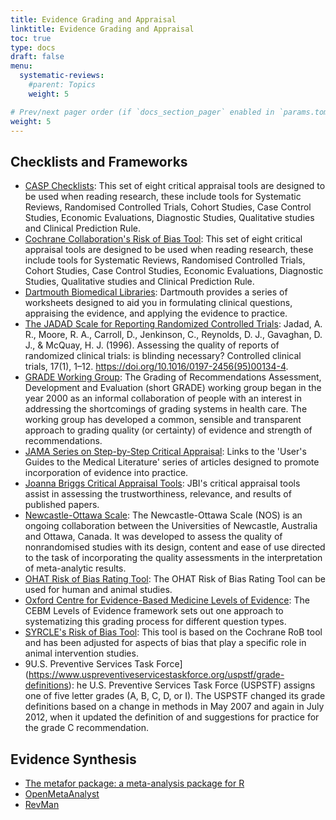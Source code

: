 ```yaml
---
title: Evidence Grading and Appraisal
linktitle: Evidence Grading and Appraisal
toc: true
type: docs
draft: false
menu:
  systematic-reviews:
    #parent: Topics
    weight: 5

# Prev/next pager order (if `docs_section_pager` enabled in `params.toml`)
weight: 5
---
```

## Checklists and Frameworks
* [CASP Checklists](https://casp-uk.net/casp-tools-checklists/): This set of eight critical appraisal tools are designed to be used when reading research, these include tools for Systematic Reviews, Randomised Controlled Trials, Cohort Studies, Case Control Studies, Economic Evaluations, Diagnostic Studies, Qualitative studies and Clinical Prediction Rule.
* [Cochrane Collaboration's Risk of Bias Tool](http://handbook-5-1.cochrane.org/chapter_8/8_5_the_cochrane_collaborations_tool_for_assessing_risk_of_bias.htm): This set of eight critical appraisal tools are designed to be used when reading research, these include tools for Systematic Reviews, Randomised Controlled Trials, Cohort Studies, Case Control Studies, Economic Evaluations, Diagnostic Studies, Qualitative studies and Clinical Prediction Rule.
* [Dartmouth Biomedical Libraries](http://www.dartmouth.edu/~library/biomed/guides/research/ebm-resources-materials.html?mswitch-redir=classic): Dartmouth provides a series of worksheets designed to aid you in formulating clinical questions, appraising the evidence, and applying the evidence to practice.
* [The JADAD Scale for Reporting Randomized Controlled Trials](https://onlinelibrary.wiley.com/doi/pdf/10.1002/9780470988343.app1): Jadad, A. R., Moore, R. A., Carroll, D., Jenkinson, C., Reynolds, D. J., Gavaghan, D. J., & McQuay, H. J. (1996). Assessing the quality of reports of randomized clinical trials: is blinding necessary? Controlled clinical trials, 17(1), 1–12. https://doi.org/10.1016/0197-2456(95)00134-4.
* [GRADE Working Group](http://www.gradeworkinggroup.org/index.htm): The Grading of Recommendations Assessment, Development and Evaluation (short GRADE) working group began in the year 2000 as an informal collaboration of people with an interest in addressing the shortcomings of grading systems in health care. The working group has developed a common, sensible and transparent approach to grading quality (or certainty) of evidence and strength of recommendations.
* [JAMA Series on Step-by-Step Critical Appraisal](http://www.hopkinsmedicine.org/gim/training/Osler/osler_JAMA_Steps.html): Links to the 'User's Guides to the Medical Literature' series of articles designed to promote incorporation of evidence into practice.
* [Joanna Briggs Critical Appraisal Tools](https://joannabriggs.org/critical-appraisal-tools): JBI's critical appraisal tools assist in assessing the trustworthiness, relevance, and results of published papers.
* [Newcastle-Ottawa Scale](http://www.ohri.ca/programs/clinical_epidemiology/oxford.asp): The Newcastle-Ottawa Scale (NOS) is an ongoing collaboration between the Universities of Newcastle, Australia and Ottawa, Canada. It was developed to assess the quality of nonrandomised studies with its design, content and ease of use directed to the task of incorporating the quality assessments in the interpretation of meta-analytic results.
* [OHAT Risk of Bias Rating Tool](https://ntp.niehs.nih.gov/ntp/ohat/pubs/riskofbiastool_508.pdf): The OHAT Risk of Bias Rating Tool can be used for human and animal studies.
* [Oxford Centre for Evidence-Based Medicine Levels of Evidence](https://www.cebm.net/2016/05/ocebm-levels-of-evidence/): The CEBM Levels of Evidence framework sets out one approach to systematizing this grading process for different question types.
* [SYRCLE's Risk of Bias Tool](https://bmcmedresmethodol.biomedcentral.com/articles/10.1186/1471-2288-14-43): This tool is based on the Cochrane RoB tool and has been adjusted for aspects of bias that play a specific role in animal intervention studies.
* 9U.S. Preventive Services Task Force](https://www.uspreventiveservicestaskforce.org/uspstf/grade-definitions): he U.S. Preventive Services Task Force (USPSTF) assigns one of five letter grades (A, B, C, D, or I). The USPSTF changed its grade definitions based on a change in methods in May 2007 and again in July 2012, when it updated the definition of and suggestions for practice for the grade C recommendation.


## Evidence Synthesis

* [The metafor package: a meta-analysis package for R](http://www.metafor-project.org/doku.php)
* [OpenMetaAnalyst](http://www.cebm.brown.edu/openmeta/#)
* [RevMan](http://community.cochrane.org/tools/review-production-tools/revman-5/revman-5-download)